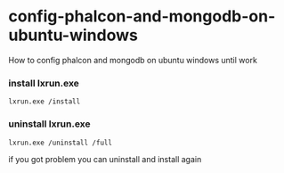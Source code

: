 # config-phalcon-and-mongodb-on-ubuntu-windows
How to config phalcon and mongodb on ubuntu windows until work

### install lxrun.exe
`lxrun.exe /install`

### uninstall lxrun.exe
`lxrun.exe /uninstall /full`

if you got problem you can uninstall and install again 

